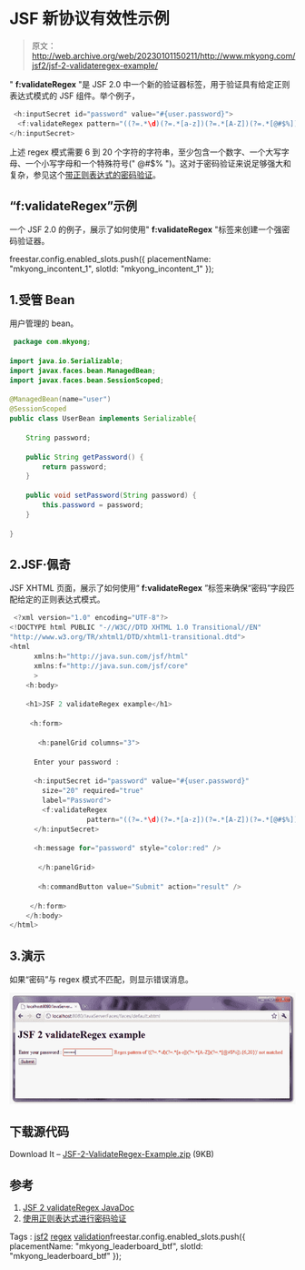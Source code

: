 # JSF 新协议有效性示例

> 原文：<http://web.archive.org/web/20230101150211/http://www.mkyong.com/jsf2/jsf-2-validateregex-example/>

" **f:validateRegex** "是 JSF 2.0 中一个新的验证器标签，用于验证具有给定正则表达式模式的 JSF 组件。举个例子，

```java
 <h:inputSecret id="password" value="#{user.password}">
  <f:validateRegex pattern="((?=.*\d)(?=.*[a-z])(?=.*[A-Z])(?=.*[@#$%]).{6,20})" />
</h:inputSecret> 
```

上述 regex 模式需要 6 到 20 个字符的字符串，至少包含一个数字、一个大写字母、一个小写字母和一个特殊符号(" @#$% ")。这对于密码验证来说足够强大和复杂，参见这个[带正则表达式的密码验证](http://web.archive.org/web/20210305084839/http://www.mkyong.com/regular-expressions/how-to-validate-password-with-regular-expression/)。

## “f:validateRegex”示例

一个 JSF 2.0 的例子，展示了如何使用" **f:validateRegex** "标签来创建一个强密码验证器。

freestar.config.enabled_slots.push({ placementName: "mkyong_incontent_1", slotId: "mkyong_incontent_1" });

## 1.受管 Bean

用户管理的 bean。

```java
 package com.mkyong;

import java.io.Serializable;
import javax.faces.bean.ManagedBean;
import javax.faces.bean.SessionScoped;

@ManagedBean(name="user")
@SessionScoped
public class UserBean implements Serializable{

	String password;

	public String getPassword() {
		return password;
	}

	public void setPassword(String password) {
		this.password = password;
	}

} 
```

## 2.JSF·佩奇

JSF XHTML 页面，展示了如何使用“ **f:validateRegex** ”标签来确保“密码”字段匹配给定的正则表达式模式。

```java
 <?xml version="1.0" encoding="UTF-8"?>
<!DOCTYPE html PUBLIC "-//W3C//DTD XHTML 1.0 Transitional//EN" 
"http://www.w3.org/TR/xhtml1/DTD/xhtml1-transitional.dtd">
<html    
      xmlns:h="http://java.sun.com/jsf/html"
      xmlns:f="http://java.sun.com/jsf/core"
      >
    <h:body>

    <h1>JSF 2 validateRegex example</h1>

     <h:form>

       <h:panelGrid columns="3">

	  Enter your password : 

	  <h:inputSecret id="password" value="#{user.password}" 
		size="20" required="true"
		label="Password">
		<f:validateRegex 
                   pattern="((?=.*\d)(?=.*[a-z])(?=.*[A-Z])(?=.*[@#$%]).{6,20})" />
	  </h:inputSecret>

	  <h:message for="password" style="color:red" />

       </h:panelGrid>

       <h:commandButton value="Submit" action="result" />

     </h:form>	
    </h:body>
</html> 
```

## 3.演示

如果“密码”与 regex 模式不匹配，则显示错误消息。



![jsf2-ValidateRegex-Example](img/7e6fdc98a0e154debe919631966f8a77.png "jsf2-ValidateRegex-Example")

## 下载源代码

Download It – [JSF-2-ValidateRegex-Example.zip](http://web.archive.org/web/20210305084839/http://www.mkyong.com/wp-content/uploads/2010/10/JSF-2-ValidateRegex-Example.zip) (9KB)

## 参考

1.  [JSF 2 validateRegex JavaDoc](http://web.archive.org/web/20210305084839/https://javaserverfaces.dev.java.net/nonav/docs/2.0/pdldocs/facelets/f/validateRegex.html)
2.  [使用正则表达式进行密码验证](http://web.archive.org/web/20210305084839/http://www.mkyong.com/regular-expressions/how-to-validate-password-with-regular-expression/)

Tags : [jsf2](http://web.archive.org/web/20210305084839/https://mkyong.com/tag/jsf2/) [regex](http://web.archive.org/web/20210305084839/https://mkyong.com/tag/regex/) [validation](http://web.archive.org/web/20210305084839/https://mkyong.com/tag/validation/)freestar.config.enabled_slots.push({ placementName: "mkyong_leaderboard_btf", slotId: "mkyong_leaderboard_btf" });<input type="hidden" id="mkyong-current-postId" value="7528">